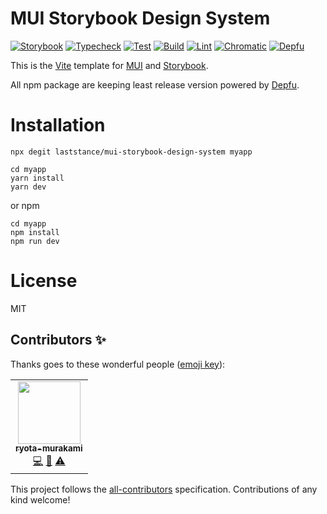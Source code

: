 # MUI Storybook Design System
[![Storybook](https://cdn.jsdelivr.net/gh/storybookjs/brand@main/badge/badge-storybook.svg)](https://main--61c23f8c33dad8003adc12f6.chromatic.com) [![Typecheck](https://github.com/laststance/vite-redux-toolkit-starter/actions/workflows/typecheck.yml/badge.svg)](https://github.com/laststance/vite-redux-toolkit-starter/actions/workflows/typecheck.yml) [![Test](https://github.com/laststance/vite-redux-toolkit-starter/actions/workflows/test.yml/badge.svg)](https://github.com/laststance/vite-redux-toolkit-starter/actions/workflows/test.yml) [![Build](https://github.com/laststance/vite-redux-toolkit-starter/actions/workflows/build.yml/badge.svg)](https://github.com/laststance/vite-redux-toolkit-starter/actions/workflows/build.yml) [![Lint](https://github.com/laststance/vite-redux-toolkit-starter/actions/workflows/lint.yml/badge.svg)](https://github.com/laststance/vite-redux-toolkit-starter/actions/workflows/lint.yml) [![Chromatic](https://github.com/laststance/mui-storybook-design-system/actions/workflows/chromatic.yml/badge.svg)](https://github.com/laststance/mui-storybook-design-system/actions/workflows/chromatic.yml) [![Depfu](https://badges.depfu.com/badges/6c7775918ccc8647160750e168617a65/overview.svg)](https://depfu.com/github/laststance/vite-redux-toolkit-starter?project_id=32682)

This is the [Vite](https://vitejs.dev/) template for [MUI](https://mui.com/) and [Storybook](https://storybook.js.org/).  

All npm package are keeping least release version powered by [Depfu](https://depfu.com/).

# Installation

```
npx degit laststance/mui-storybook-design-system myapp
```

```
cd myapp
yarn install
yarn dev
```

or npm
```
cd myapp
npm install
npm run dev
```


# License
MIT


## Contributors ✨

Thanks goes to these wonderful people ([emoji key](https://allcontributors.org/docs/en/emoji-key)):

<!-- ALL-CONTRIBUTORS-LIST:START - Do not remove or modify this section -->
<!-- prettier-ignore-start -->
<!-- markdownlint-disable -->
<table>
  <tr>
    <td align="center"><a href="http://ryota-murakami.github.io/"><img src="https://avatars1.githubusercontent.com/u/5501268?s=400&u=7bf6b1580b95930980af2588ef0057f3e9ec1ff8&v=4?s=100" width="100px;" alt=""/><br /><sub><b>ryota-murakami</b></sub></a><br /><a href="https://github.com/laststance/vite-redux-toolkit-starter/laststance/vite-redux-toolkit-starter/commits?author=ryota-murakami" title="Code">💻</a> <a href="https://github.com/laststance/vite-redux-toolkit-starter/laststance/vite-redux-toolkit-starter/commits?author=ryota-murakami" title="Documentation">📖</a> <a href="https://github.com/laststance/vite-redux-toolkit-starter/laststance/vite-redux-toolkit-starter/commits?author=ryota-murakami" title="Tests">⚠️</a></td>
  </tr>
</table>

<!-- markdownlint-restore -->
<!-- prettier-ignore-end -->

<!-- ALL-CONTRIBUTORS-LIST:END -->

This project follows the [all-contributors](https://github.com/all-contributors/all-contributors) specification. Contributions of any kind welcome!

